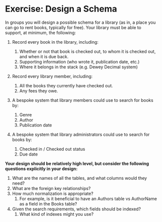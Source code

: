 # Exercise: Design a Schema

In groups you will design a possible schema for a library (as in, a place you can go to rent books, typically for free). Your library must be able to support, at minimum, the following:

1. Record every book in the library, including:
    1. Whether or not that book is checked out, to whom it is checked out, and when it is due back.
    2. Supporting information (who wrote it, publication date, etc.)
    3. Where it belongs in the stack (e.g. Dewey Decimal system)

2. Record every library member, including:
    1. All the books they currently have checked out.
    2. Any fees they owe.

3. A bespoke system that library members could use to search for books by:
    1. Genre
    2. Author
    3. Publication date

4. A bespoke system that library administrators could use to search for books by:
    1. Checked in / Checked out status
    2. Due date  

**Your design should be relatively high level, but consider the following questions explicitly in your design:**  

1. What are the names of all the tables, and what columns would they need?
2. What are the foreign key relationships?
3. How much normalization is appropriate?
    1. For example, is it beneficial to have an Authors table vs AuthorName as a field in the Books table?
4. Given the search requirements, which fields should be indexed?
    1. What kind of indexes might you use?